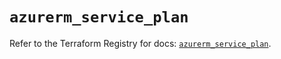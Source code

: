 # `azurerm_service_plan`

Refer to the Terraform Registry for docs: [`azurerm_service_plan`](https://registry.terraform.io/providers/hashicorp/azurerm/4.48.0/docs/resources/service_plan).
